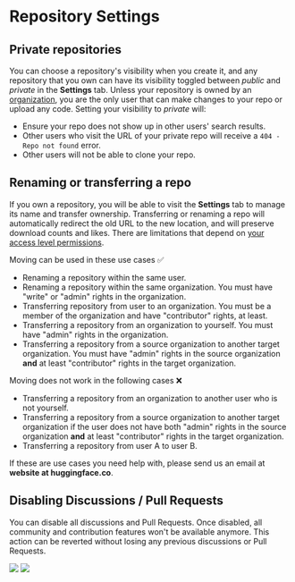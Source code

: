 # Repository Settings 

## Private repositories

You can choose a repository's visibility when you create it, and any repository that you own can have its visibility toggled between *public* and *private* in the **Settings** tab. Unless your repository is owned by an [organization](./organizations), you are the only user that can make changes to your repo or upload any code. Setting your visibility to *private* will:

 - Ensure your repo does not show up in other users' search results.
 - Other users who visit the URL of your private repo will receive a `404 - Repo not found` error. 
 - Other users will not be able to clone your repo.

## Renaming or transferring a repo

If you own a repository, you will be able to visit the **Settings** tab to manage its name and transfer ownership. Transferring or renaming a repo will automatically redirect the old URL to the new location, and will preserve download counts and likes. There are limitations that depend on [your access level permissions](https://huggingface.co/docs/hub/en/organizations-security).

Moving can be used in these use cases ✅ 
- Renaming a repository within the same user.
- Renaming a repository within the same organization. You must have "write" or "admin" rights in the organization.
- Transferring repository from user to an organization. You must be a member of the organization and have "contributor" rights, at least.
- Transferring a repository from an organization to yourself. You must have "admin" rights in the organization.
- Transferring a repository from a source organization to another target organization. You must have "admin" rights in the source organization **and** at least "contributor" rights in the target organization. 

Moving does not work in the following cases ❌
- Transferring a repository from an organization to another user who is not yourself.
- Transferring a repository from a source organization to another target organization if the user does not have both "admin" rights in the source organization **and** at least "contributor" rights in the target organization.
- Transferring a repository from user A to user B.

If these are use cases you need help with, please send us an email at **website at huggingface.co**.

## Disabling Discussions / Pull Requests

You can disable all discussions and Pull Requests. Once disabled, all community and contribution features won't be available anymore. This action can be reverted without losing any previous discussions or Pull Requests.

<div class="flex justify-center">
<img class="block dark:hidden" src="https://huggingface.co/datasets/huggingface/documentation-images/resolve/main/hub/discussions-settings-disable.png"/>
<img class="hidden dark:block" src="https://huggingface.co/datasets/huggingface/documentation-images/resolve/main/hub/discussions-settings-disable-dark.png"/>
</div>
